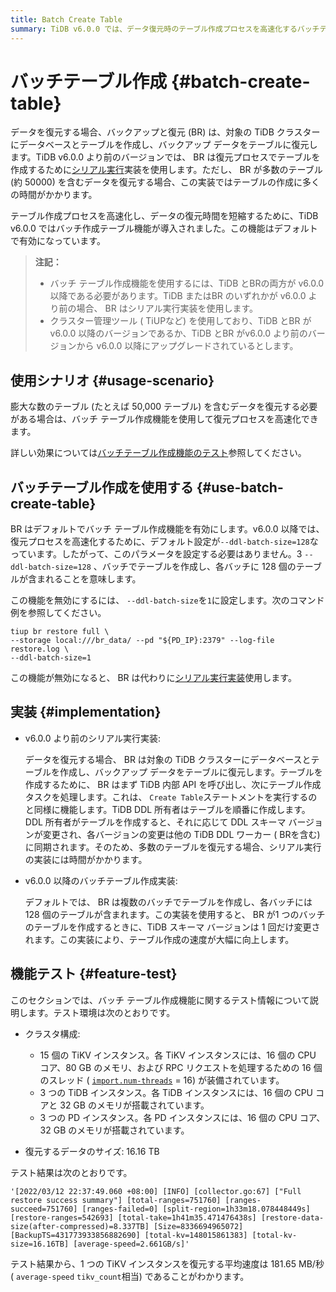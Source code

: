 ```yaml
---
title: Batch Create Table
summary: TiDB v6.0.0 では、データ復元時のテーブル作成プロセスを高速化するバッチテーブル作成機能が導入されています。この機能はデフォルトで有効になっており、テーブルをバッチで作成するため、多数のテーブルがあるデータの復元時間が大幅に短縮されます。機能テストでは、1 つの TiKV インスタンスを復元する平均速度が 181.65 MB/秒にも達することが示されています。
---
```


# バッチテーブル作成 {#batch-create-table}

データを復元する場合、バックアップと復元 (BR) は、対象の TiDB クラスターにデータベースとテーブルを作成し、バックアップ データをテーブルに復元します。TiDB v6.0.0 より前のバージョンでは、 BR は復元プロセスでテーブルを作成するために[シリアル実行](#implementation)実装を使用します。ただし、 BR が多数のテーブル (約 50000) を含むデータを復元する場合、この実装ではテーブルの作成に多くの時間がかかります。

テーブル作成プロセスを高速化し、データの復元時間を短縮するために、TiDB v6.0.0 ではバッチ作成テーブル機能が導入されました。この機能はデフォルトで有効になっています。

> **注記：**
>
> -   バッチ テーブル作成機能を使用するには、TiDB とBRの両方が v6.0.0 以降である必要があります。TiDB またはBR のいずれかが v6.0.0 より前の場合、 BR はシリアル実行実装を使用します。
> -   クラスター管理ツール ( TiUPなど) を使用しており、TiDB とBR がv6.0.0 以降のバージョンであるか、TiDB とBR がv6.0.0 より前のバージョンから v6.0.0 以降にアップグレードされているとします。

## 使用シナリオ {#usage-scenario}

膨大な数のテーブル (たとえば 50,000 テーブル) を含むデータを復元する必要がある場合は、バッチ テーブル作成機能を使用して復元プロセスを高速化できます。

詳しい効果については[バッチテーブル作成機能のテスト](#feature-test)参照してください。

## バッチテーブル作成を使用する {#use-batch-create-table}

BR はデフォルトでバッチ テーブル作成機能を有効にします。v6.0.0 以降では、復元プロセスを高速化するために、デフォルト設定が`--ddl-batch-size=128`なっています。したがって、このパラメータを設定する必要はありません。3 `--ddl-batch-size=128` 、バッチでテーブルを作成し、各バッチに 128 個のテーブルが含まれることを意味します。

この機能を無効にするには、 `--ddl-batch-size`を`1`に設定します。次のコマンド例を参照してください。

```shell
tiup br restore full \
--storage local:///br_data/ --pd "${PD_IP}:2379" --log-file restore.log \
--ddl-batch-size=1
```

この機能が無効になると、 BR は代わりに[シリアル実行実装](#implementation)使用します。

## 実装 {#implementation}

-   v6.0.0 より前のシリアル実行実装:

    データを復元する場合、 BR は対象の TiDB クラスターにデータベースとテーブルを作成し、バックアップ データをテーブルに復元します。テーブルを作成するために、 BR はまず TiDB 内部 API を呼び出し、次にテーブル作成タスクを処理します。これは、 `Create Table`ステートメントを実行するのと同様に機能します。TiDB DDL 所有者はテーブルを順番に作成します。DDL 所有者がテーブルを作成すると、それに応じて DDL スキーマ バージョンが変更され、各バージョンの変更は他の TiDB DDL ワーカー ( BRを含む) に同期されます。そのため、多数のテーブルを復元する場合、シリアル実行の実装には時間がかかります。

-   v6.0.0 以降のバッチテーブル作成実装:

    デフォルトでは、 BR は複数のバッチでテーブルを作成し、各バッチには 128 個のテーブルが含まれます。この実装を使用すると、 BR が1 つのバッチのテーブルを作成するときに、TiDB スキーマ バージョンは 1 回だけ変更されます。この実装により、テーブル作成の速度が大幅に向上します。

## 機能テスト {#feature-test}

このセクションでは、バッチ テーブル作成機能に関するテスト情報について説明します。テスト環境は次のとおりです。

-   クラスタ構成:

    -   15 個の TiKV インスタンス。各 TiKV インスタンスには、16 個の CPU コア、80 GB のメモリ、および RPC リクエストを処理するための 16 個のスレッド ( [`import.num-threads`](/tikv-configuration-file.md#num-threads) = 16) が装備されています。
    -   3 つの TiDB インスタンス。各 TiDB インスタンスには、16 個の CPU コアと 32 GB のメモリが搭載されています。
    -   3 つの PD インスタンス。各 PD インスタンスには、16 個の CPU コア、32 GB のメモリが搭載されています。

-   復元するデータのサイズ: 16.16 TB

テスト結果は次のとおりです。

    '[2022/03/12 22:37:49.060 +08:00] [INFO] [collector.go:67] ["Full restore success summary"] [total-ranges=751760] [ranges-succeed=751760] [ranges-failed=0] [split-region=1h33m18.078448449s] [restore-ranges=542693] [total-take=1h41m35.471476438s] [restore-data-size(after-compressed)=8.337TB] [Size=8336694965072] [BackupTS=431773933856882690] [total-kv=148015861383] [total-kv-size=16.16TB] [average-speed=2.661GB/s]'

テスト結果から、1 つの TiKV インスタンスを復元する平均速度は 181.65 MB/秒 ( `average-speed` `tikv_count`相当) であることがわかります。
